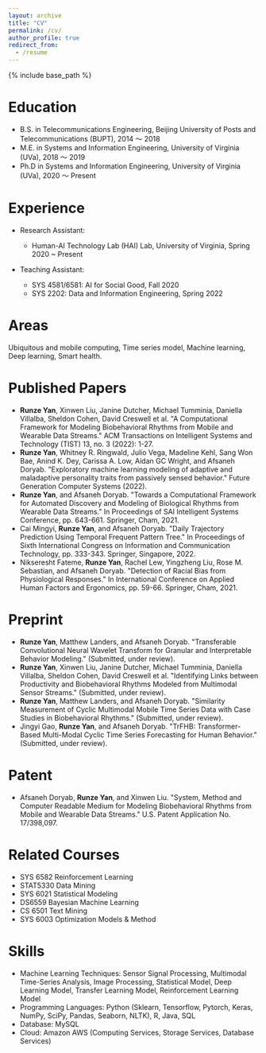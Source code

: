 ```yaml
---
layout: archive
title: "CV"
permalink: /cv/
author_profile: true
redirect_from:
  - /resume
---
```


{% include base_path %}

Education
======
* B.S. in Telecommunications Engineering, Beijing University of Posts and Telecommunications (BUPT), 2014 ～ 2018
* M.E. in Systems and Information Engineering, University of Virginia (UVa), 2018 ～ 2019
* Ph.D in Systems and Information Engineering, University of Virginia (UVa), 2020 ～ Present

Experience
======
* Research Assistant:
  * Human-AI Technology Lab (HAI) Lab, University of Virginia, Spring 2020 ~ Present

* Teaching Assistant:
  * SYS 4581/6581: AI for Social Good, Fall 2020
  * SYS 2202: Data and Information Engineering, Spring 2022
  
Areas
======
Ubiquitous and mobile computing, Time series model, Machine learning, Deep learning, Smart health. 

Published Papers
======
* **Runze Yan**, Xinwen Liu, Janine Dutcher, Michael Tumminia, Daniella Villalba, Sheldon Cohen, David Creswell et al. "A Computational Framework for Modeling Biobehavioral Rhythms from Mobile and Wearable Data Streams." ACM Transactions on Intelligent Systems and Technology (TIST) 13, no. 3 (2022): 1-27. 
* **Runze Yan**, Whitney R. Ringwald, Julio Vega, Madeline Kehl, Sang Won Bae, Anind K. Dey, Carissa A. Low, Aidan GC Wright, and Afsaneh Doryab. "Exploratory machine learning modeling of adaptive and maladaptive personality traits from passively sensed behavior." Future Generation Computer Systems (2022).
* **Runze Yan**, and Afsaneh Doryab. "Towards a Computational Framework for Automated Discovery and Modeling of Biological Rhythms from Wearable Data Streams." In Proceedings of SAI Intelligent Systems Conference, pp. 643-661. Springer, Cham, 2021. 
* Cai Mingyi, **Runze Yan**, and Afsaneh Doryab. "Daily Trajectory Prediction Using Temporal Frequent Pattern Tree." In Proceedings of Sixth International Congress on Information and Communication Technology, pp. 333-343. Springer, Singapore, 2022. 
* Nikseresht Fateme, **Runze Yan**, Rachel Lew, Yingzheng Liu, Rose M. Sebastian, and Afsaneh Doryab. "Detection of Racial Bias from Physiological Responses." In International Conference on Applied Human Factors and Ergonomics, pp. 59-66. Springer, Cham, 2021. 


Preprint
======
* **Runze Yan**, Matthew Landers, and Afsaneh Doryab. "Transferable Convolutional Neural Wavelet Transform for Granular and Interpretable Behavior Modeling." (Submitted, under review). 
* **Runze Yan**, Xinwen Liu, Janine Dutcher, Michael Tumminia, Daniella Villalba, Sheldon Cohen, David Creswell et al. "Identifying Links between Productivity and Biobehavioral Rhythms Modeled from Multimodal Sensor Streams." (Submitted, under review).
* **Runze Yan**, Matthew Landers, and Afsaneh Doryab. "Similarity Measurement of Cyclic Multimodal Mobile Time Series Data with Case Studies in Biobehavioral Rhythms." (Submitted, under review).
* Jingyi Gao, **Runze Yan**, and Afsaneh Doryab. "TrFHB: Transformer-Based Multi-Modal Cyclic Time Series Forecasting for Human Behavior." (Submitted, under review).


Patent
======
* Afsaneh Doryab, **Runze Yan**, and Xinwen Liu. "System, Method and Computer Readable Medium for Modeling Biobehavioral Rhythms from Mobile and Wearable Data Streams." U.S. Patent Application No. 17/398,097.


Related Courses
======
* SYS 6582 Reinforcement Learning  
* STAT5330 Data Mining
* SYS 6021 Statistical Modeling
* DS6559 Bayesian Machine Learning
* CS 6501 Text Mining
* SYS 6003 Optimization Models & Method

Skills
======
* Machine Learning Techniques: Sensor Signal Processing, Multimodal Time-Series Analysis, Image Processing, Statistical Model, Deep Learning Model, Transfer Learning Model, Reinforcement Learning Model
* Programming Languages: Python (Sklearn, Tensorflow, Pytorch, Keras, NumPy, SciPy, Pandas, Seaborn, NLTK), R, Java, SQL
* Database: MySQL
* Cloud: Amazon AWS (Computing Services, Storage Services, Database Services)



